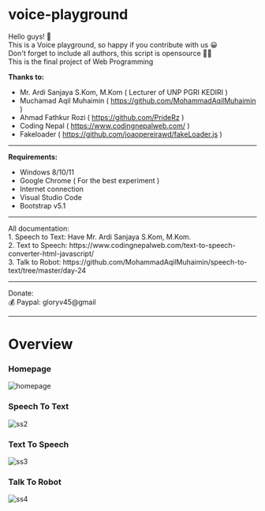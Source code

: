 # voice-playground
Hello guys! 👋 <br>
This is a Voice playground, so happy if you contribute with us 😀 <br>
Don't forget to include all authors, this script is opensource 👌🏽 <br>
This is the final project of Web Programming

<b>Thanks to: </b>
- Mr. Ardi Sanjaya S.Kom, M.Kom ( Lecturer of UNP PGRI KEDIRI )
- Muchamad Aqil Muhaimin ( https://github.com/MohammadAqilMuhaimin )
- Ahmad Fathkur Rozi ( https://github.com/PrideRz )
- Coding Nepal ( https://www.codingnepalweb.com/ )
- Fakeloader ( https://github.com/joaopereirawd/fakeLoader.js )

<hr>

<b>Requirements:</b>
- Windows 8/10/11
- Google Chrome ( For the best experiment )
- Internet connection
- Visual Studio Code
- Bootstrap v5.1

<hr>
All documentation: <br>
1. Speech to Text:  Have Mr. Ardi Sanjaya S.Kom, M.Kom. <br>
2. Text to Speech: https://www.codingnepalweb.com/text-to-speech-converter-html-javascript/ <br>
3. Talk to Robot: https://github.com/MohammadAqilMuhaimin/speech-to-text/tree/master/day-24

<hr>
Donate: <br>
💰 Paypal: gloryv45@gmail
<hr>
<h1>Overview</h1>
<h3>Homepage</h3>

![homepage](https://user-images.githubusercontent.com/39859740/177284834-0eb39a36-9057-48f8-a40d-22e21f0b026d.jpg)

<h3>Speech To Text</h3>

![ss2](https://user-images.githubusercontent.com/39859740/177288323-06a94b3f-0fac-42a4-9c6f-7e2aeafd4867.jpg)

<h3>Text To Speech</h3>

![ss3](https://user-images.githubusercontent.com/39859740/177289663-240abc7b-102a-4203-9926-d3e1fe496cd5.jpg)

<h3>Talk To Robot</h3>

![ss4](https://user-images.githubusercontent.com/39859740/177287159-ec6755e8-8f2e-46b8-b6c5-f859b24ed70f.jpg)





